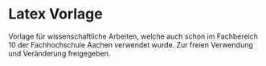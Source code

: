 # Latex Vorlage
Vorlage für wissenschaftliche Arbeiten, welche auch schon im Fachbereich 10 der Fachhochschule Aachen verwendet wurde.
Zur freien Verwendung und Veränderung freigegeben.
